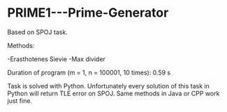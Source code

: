 # PRIME1---Prime-Generator
Based on SPOJ task.

Methods:

-Erasthotenes Sievie
-Max divider

Duration of program (m = 1, n = 100001, 10 times):
0.59 s

Task is solved with Python. Unfortunately every solution of this task in Python will return TLE error on SPOJ. Same methods in Java or CPP work just fine.
